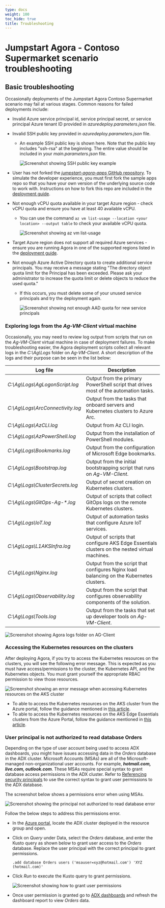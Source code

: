 ```yaml
---
type: docs
weight: 100
toc_hide: true
title: Troubleshooting
---
```


# Jumpstart Agora - Contoso Supermarket scenario troubleshooting

## Basic troubleshooting

Occasionally deployments of the Jumpstart Agora Contoso Supermarket scenario may fail at various stages. Common reasons for failed deployments include:

- Invalid Azure service principal id, service principal secret, or service principal Azure tenant ID provided in _azuredeploy.parameters.json_ file.

- Invalid SSH public key provided in _azuredeploy.parameters.json_ file.
  - An example SSH public key is shown here. Note that the public key includes "ssh-rsa" at the beginning. The entire value should be included in your _main.parameters.json_ file.

    ![Screenshot showing SSH public key example](./img/ssh_example.png)

- User has not forked the [_jumpstart-agora-apps_ GitHub repository](https://github.com/microsoft/jumpstart-agora-apps). To simulate the developer experience, you must first fork the sample apps repo so that you have your own version of the underlying source code to work with. Instructions on how to fork this repo are included in the [deployment guide](/azure_jumpstart_ag/contoso_supermarket/deployment/).

- Not enough vCPU quota available in your target Azure region - check vCPU quota and ensure you have at least 40 available vCPU.
  - You can use the command ```az vm list-usage --location <your location> --output table``` to check your available vCPU quota.

    ![Screenshot showing az vm list-usage](./img/az_vm_list_usage.png)

- Target Azure region does not support all required Azure services - ensure you are running Agora in one of the supported regions listed in the [deployment guide](/azure_jumpstart_ag/contoso_supermarket/deployment/).

- Not enough Azure Active Directory quota to create additional service principals. You may receive a message stating "The directory object quota limit for the Principal has been exceeded. Please ask your administrator to increase the quota limit or delete objects to reduce the used quota."
  - If this occurs, you must delete some of your unused service principals and try the deployment again.

    ![Screenshot showing not enough AAD quota for new service principals](./img/aad_quota_exceeded.png)

### Exploring logs from the _Ag-VM-Client_ virtual machine

Occasionally, you may need to review log output from scripts that run on the _Ag-VM-Client_ virtual machine in case of deployment failures. To make troubleshooting easier, the Agora deployment scripts collect all relevant logs in the _C:\Ag\Logs_ folder on _Ag-VM-Client_. A short description of the logs and their purpose can be seen in the list below:

| Log file | Description |
| ------- | ----------- |
| _C:\Ag\Logs\AgLogonScript.log_ | Output from the primary PowerShell script that drives most of the automation tasks. |
| _C:\Ag\Logs\ArcConnectivity.log_ | Output from the tasks that onboard servers and Kubernetes clusters to Azure Arc. |
| _C:\Ag\Logs\AzCLI.log_ | Output from Az CLI login. |
| _C:\Ag\Logs\AzPowerShell.log_ | Output from the installation of PowerShell modules. |
| _C:\Ag\Logs\Bookmarks.log_ | Output from the configuration of Microsoft Edge bookmarks. |
| _C:\Ag\Logs\Bootstrap.log_ | Output from the initial bootstrapping script that runs on _Ag-VM-Client_. |
| _C:\Ag\Logs\ClusterSecrets.log_ | Output of secret creation on Kubernetes clusters. |
| _C:\Ag\Logs\GitOps-Ag-*.log_ | Output of scripts that collect GitOps logs on the remote Kubernetes clusters. |
| _C:\Ag\Logs\IoT.log_ | Output of automation tasks that configure Azure IoT services. |
| _C:\Ag\Logs\L1AKSInfra.log_ | Output of scripts that configure AKS Edge Essentials clusters on the nested virtual machines. |
| _C:\Ag\Logs\Nginx.log_ | Output from the script that configures Nginx load balancing on the Kubernetes clusters. |
| _C:\Ag\Logs\Observability.log_ | Output from the script that configures observability components of the solution. |
| _C:\Ag\Logs\Tools.log_ | Output from the tasks that set up developer tools on _Ag-VM-Client_. |

  ![Screenshot showing Agora logs folder on AG-Client](./img/logs_folder.png)

### Accessing the Kubernetes resources on the clusters

After deploying Agora, if you try to access the Kubernetes resources on the clusters, you will see the following error message. This is expected as you must have access/permissions to the cluster, the Kubernetes API, and the Kubernetes objects. You must grant yourself the appropriate RBAC permission to view those resources.

  ![Screenshot showing an error message when accessing Kubernetes resources on the AKS cluster](./img/aks_resources_access.png)

- To able to access the Kubernetes resources on the AKS cluster from the Azure portal, follow the guidance mentioned in [this article](https://learn.microsoft.com/azure/aks/kubernetes-portal?tabs=azure-cli#unauthorized-access).
- To able to access the Kubernetes resources on the AKS Edge Essentials clusters from the Azure Portal, follow the guidance mentioned in [this article](https://learn.microsoft.com/azure/azure-arc/kubernetes/cluster-connect).

### User principal is not authorized to read database Orders

Depending on the type of user account being used to access ADX dashboards, you might have issues accessing data in the _Orders_ database in the ADX cluster. Microsoft Accounts (MSAs) are all of the Microsoft-managed non-organizational user accounts. For example, **_hotmail.com, live.com, outlook.com_**. These MSAs require special syntax to grant database access permissions in the ADX cluster. Refer to [Referencing security principals](https://learn.microsoft.com/azure/data-explorer/kusto/management/referencing-security-principals#microsoft-accounts-msas) to use the correct syntax to grant user permissions to the ADX database.

The screenshot below shows a permissions error when using MSAs.

  ![Screenshot showing the principal not authorized to read database error](./img/adx-principal-not-authorized.png)

Follow the below steps to address this permissions error.

- In the [Azure portal](https://portal.azure.com/), locate the ADX cluster deployed in the resource group and open.
- Click on _Query_ under Data, select the _Orders_ database, and enter the Kusto query as shown below to grant user access to the _Orders_ database. Replace the user principal with the correct principal to grant permissions.

  ```shell
  .add database Orders users ('msauser=xyz@hotmail.com') 'XYZ (hotmail.com)'
  ```

- Click _Run_ to execute the Kusto query to grant permissions.

  ![Screenshot showing how to grant user permissions](./img/adx-database-grant-user-access.png)

- Once user permission is granted go to [ADX dashboards](https://dataexplorer.azure.com/dashboards) and refresh the dashboard report to view _Orders_ data.

